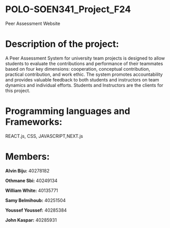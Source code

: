 # POLO-SOEN341_Project_F24
Peer Assessment Website

# Description of the project:
A Peer Assessment System for university team projects is designed to allow students to evaluate the contributions and performance of their teammates based on four key dimensions: cooperation, conceptual contribution, practical contribution, and work ethic. The system promotes accountability and provides valuable feedback to both students and instructors on team dynamics and individual efforts. Students and Instructors are the clients for this project.

# Programming languages and Frameworks:
REACT.js, CSS, JAVASCRIPT,NEXT.js

# Members:

**Alvin Biju:** 40278182 

**Othmane Sbi:** 40249134  

**William White:** 40135771  

**Samy Belmihoub:** 40251504 

**Youssef Youssef:** 40285384  

**John Kaspar:** 40285931  
